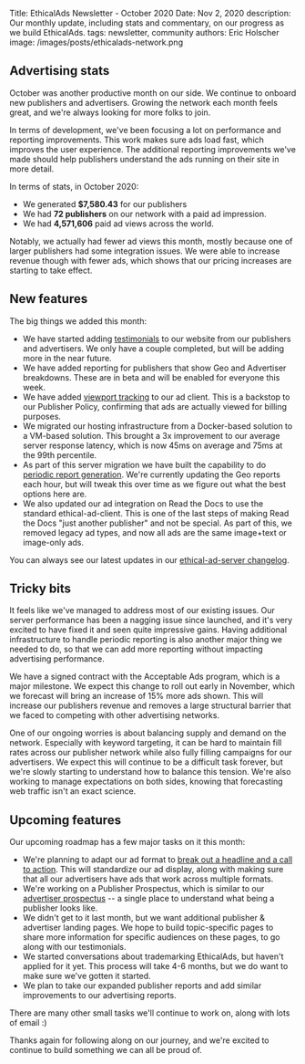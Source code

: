 Title: EthicalAds Newsletter - October 2020
Date: Nov 2, 2020
description: Our monthly update, including stats and commentary, on our progress as we build EthicalAds.
tags: newsletter, community
authors: Eric Holscher
image: /images/posts/ethicalads-network.png

[comment]: # (The queries run to get this data, then computed in a spreadsheet for publisher rev)
[comment]: # (?start_date=2020-08-01&end_date=2020-08-31&campaign_type=All+types&revenue_share_percentage=50.0)
[comment]: # (?start_date=2020-09-01&end_date=2020-09-30&campaign_type=paid&revenue_share_percentage=70.0&sort=revenue)

## Advertising stats

October was another productive month on our side.
We continue to onboard new publishers and advertisers.
Growing the network each month feels great,
and we're always looking for more folks to join.

In terms of development,
we've been focusing a lot on performance and reporting improvements.
This work makes sure ads load fast, which improves the user experience.
The additional reporting improvements we've made should help publishers understand the ads running on their site in more detail.

In terms of stats, in October 2020:

* We generated **$7,580.43** for our publishers
* We had **72 publishers** on our network with a paid ad impression.
* We had **4,571,606** paid ad views across the world.

Notably, we actually had fewer ad views this month, mostly because one of larger publishers had some integration issues.
We were able to increase revenue though with fewer ads,
which shows that our pricing increases are starting to take effect.

## New features

The big things we added this month:

* We have started adding [testimonials](https://www.ethicalads.io/publishers/readthedocs/) to our website from our publishers and advertisers. We only have a couple completed, but will be adding more in the near future.
* We have added reporting for publishers that show Geo and Advertiser breakdowns. These are in beta and will be enabled for everyone this week.
* We have added [viewport tracking](https://github.com/readthedocs/ethical-ad-client/pull/29/) to our ad client. This is a backstop to our Publisher Policy, confirming that ads are actually viewed for billing purposes.
* We migrated our hosting infrastructure from a Docker-based solution to a VM-based solution. This brought a 3x improvement to our average server response latency, which is now 45ms on average and 75ms at the 99th percentile.
* As part of this server migration we have built the capability to do [periodic report generation](https://github.com/readthedocs/ethical-ad-server/pull/260/files). We're currently updating the Geo reports each hour, but will tweak this over time as we figure out what the best options here are.
* We also updated our ad integration on Read the Docs to use the standard ethical-ad-client. This is one of the last steps of making Read the Docs "just another publisher" and not be special. As part of this, we removed legacy ad types, and now all ads are the same image+text or image-only ads.

You can always see our latest updates in our [ethical-ad-server changelog](https://ethical-ad-server.readthedocs.io/en/latest/developer/changelog.html).

## Tricky bits

It feels like we've managed to address most of our existing issues. Our server performance has been a nagging issue since launched, and it's very excited to have fixed it and seen quite impressive gains. Having additional infrastructure to handle periodic reporting is also another major thing we needed to do, so that we can add more reporting without impacting advertising performance.

We have a signed contract with the Acceptable Ads program, which is a major milestone. We expect this change to roll out early in November, which we forecast will bring an increase of 15% more ads shown. This will increase our publishers revenue and removes a large structural barrier that we faced to competing with other advertising networks.

One of our ongoing worries is about balancing supply and demand on the network. Especially with keyword targeting, it can be hard to maintain fill rates across our publisher network while also fully filling campaigns for our advertisers. We expect this will continue to be a difficult task forever, but we're slowly starting to understand how to balance this tension. We're also working to manage expectations on both sides, knowing that forecasting web traffic isn't an exact science.


## Upcoming features

Our upcoming roadmap has a few major tasks on it this month:

* We're planning to adapt our ad format to [break out a headline and a call to action](https://github.com/readthedocs/ethical-ad-server/issues/152). This will standardize our ad display, along with making sure that all our advertisers have ads that work across multiple formats.
* We're working on a Publisher Prospectus, which is similar to our [advertiser prospectus](https://www.ethicalads.io/prospectus/ethicalads-advertiser-prospectus.pdf) -- a single place to understand what being a publisher looks like.
* We didn't get to it last month, but we want additional publisher & advertiser landing pages. We hope to build topic-specific pages to share more information for specific audiences on these pages, to go along with our testimonials.
* We started conversations about trademarking EthicalAds, but haven't applied for it yet. This process will take 4-6 months, but we do want to make sure we've gotten it started.
* We plan to take our expanded publisher reports and add similar improvements to our advertising reports.

There are many other small tasks we'll continue to work on, along with lots of email :)

Thanks again for following along on our journey, and we're excited to continue to build something we can all be proud of.
